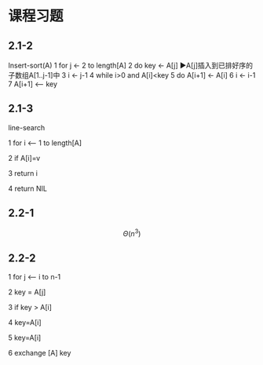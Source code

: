 # 课程习题

## 2.1-2 

Insert-sort(A)
1 	for j <- 2 to length[A]
2 	do key <- A[j]
	►A[j]插入到已排好序的子数组A[1..j-1]中
3 	i <- j-1
4 	while i>0 and A[i]<key
5 	do A[i+1] <- A[i]
6 	i <- i-1
7 	A[i+1] <-- key 

## 2.1-3

line-search

1	for i <-- 1 to length[A]

2	if A[i]=v

3		return i

4	return NIL

## 2.2-1

$$
\Theta(n^3)
$$

## 2.2-2

1	for j <-- i to n-1

2	key = A[j]

3	if key > A[i]

4		key=A[i]

5	key=A[i]

6	exchange [A]  key

